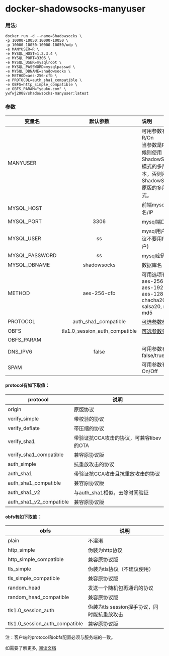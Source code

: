 # docker-shadowsocks-manyuser

### 用法:
    docker run -d --name=Shadowsocks \
    -p 10000-10050:10000-10050 \
    -p 10000-10050:10000-10050/udp \
    -e MANYUSER=R \
    -e MYSQL_HOST=1.2.3.4 \
    -e MYSQL_PORT=3306 \
    -e MYSQL_USER=mysqlroot \
    -e MYSQL_PASSWORD=mysqlpasswd \
    -e MYSQL_DBNAME=shadowsocks \
    -e METHOD=aes-256-cfb \
    -e PROTOCOL=auth_sha1_compatible \
    -e OBFS=http_simple_compatible \
    -e OBFS_PARAM="youku.com" \
    ywfwj2008/shadowsocks-manyuser:latest

### 参数
|变量名      	|默认参数   	|说明   |
| ------------- |:-------------:| :---|
|MANYUSER       |	            |	可用参数有：R/On <br> 当参数是R的时候则使用ShadowSocksR模式的多用户版本，否则用ShadowSocks原版的多用户模式。|
|MYSQL_HOST |	| 前端mysql域名/IP |
|MYSQL_PORT	|	3306|mysql端口|
|MYSQL_USER	|   ss|	mysql用户名(建议不要用Root账户) |
|MYSQL_PASSWORD	| ss|	mysql密码 |
|MYSQL_DBNAME	| shadowsocks |	数据库名|
|METHOD|	aes-256-cfb|	可用选项有：aes-256-cfb, aes-192-cfb, aes-128-cfb, chacha20, salsa20, rc4-md5|
|PROTOCOL|	auth_sha1_compatible|	[可选参数参考](https://github.com/ywfwj2008/docker-shadowsocks-manyuser#protocol有如下取值) |
|OBFS	|tls1.0_session_auth_compatible|	[可选参数参考](https://github.com/ywfwj2008/docker-shadowsocks-manyuser#obfs有如下取值) |
|OBFS_PARAM|   |   |
|DNS_IPV6|	false|	可用参数有：false/true|
|SPAM|  | 可用参数有：On/Off|

#### protocol有如下取值：

protocol| 说明
-------|----------
origin| 原版协议
verify_simple| 带校验的协议
verify_deflate| 带压缩的协议
verify_sha1| 带验证抗CCA攻击的协议，可兼容libev的OTA
verify_sha1_compatible| 兼容原协议版
auth_simple| 抗重放攻击的协议
auth_sha1| 带验证抗CCA攻击且抗重放攻击的协议
auth_sha1_compatible| 兼容原协议版
auth_sha1_v2| 与auth_sha1相似，去除时间验证
auth_sha1_v2_compatible| 兼容原协议版

#### obfs有如下取值：

obfs   | 说明
-------|----------
plain| 不混淆
http_simple| 伪装为http协议
http_simple_compatible| 兼容原协议版
tls_simple| 伪装为tls协议（不建议使用）
tls_simple_compatible| 兼容原协议版
random_head| 发送一个随机包再通讯的协议
random_head_compatible| 兼容原协议版
tls1.0_session_auth| 伪装为tls session握手协议，同时能抗重放攻击
tls1.0_session_auth_compatible| 兼容原协议版

注：客户端的protocol和obfs配置必须与服务端的一致。

如需要了解更多, [阅读文档](https://github.com/breakwa11/shadowsocks-rss/wiki)
